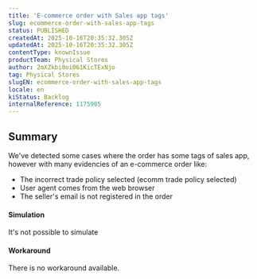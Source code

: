```yaml
---
title: 'E-commerce order with Sales app tags'
slug: ecommerce-order-with-sales-app-tags
status: PUBLISHED
createdAt: 2025-10-16T20:35:32.305Z
updatedAt: 2025-10-16T20:35:32.305Z
contentType: knownIssue
productTeam: Physical Stores
author: 2mXZkbi0oi061KicTExNjo
tag: Physical Stores
slugEN: ecommerce-order-with-sales-app-tags
locale: en
kiStatus: Backlog
internalReference: 1175985
---
```


## Summary


We've detected some cases where the order has some tags of sales app, however with many evidencies of an e-commerce order like:


- The incorrect trade policy selected (ecomm trade policy selected)
- User agent comes from the web browser
- The seller's email is not registered in the order


#### Simulation


It's not possible to simulate


#### Workaround


There is no workaround available.



